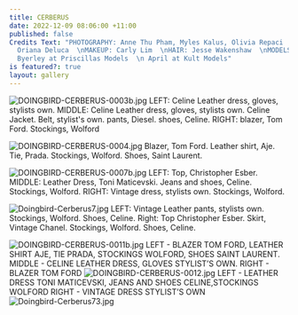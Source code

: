 ```yaml
---
title: CERBERUS
date: 2022-12-09 08:06:00 +11:00
published: false
Credits Text: "PHOTOGRAPHY: Anne Thu Pham, Myles Kalus, Olivia Repaci  \n STYLING:
  Oriana Deluca  \nMAKEUP: Carly Lim  \nHAIR: Jesse Wakenshaw  \nMODELS: Kristina
  Byerley at Priscillas Models  \n April at Kult Models"
is featured?: true
layout: gallery
---
```


![DOINGBIRD-CERBERUS-0003b.jpg](/uploads/DOINGBIRD-CERBERUS-0003b.jpg)
LEFT: Celine Leather dress, gloves, stylists own. MIDDLE: Celine Leather dress, gloves, stylists own. Celine Jacket. Belt, stylist's own. pants, Diesel. shoes, Celine. RIGHT: blazer, Tom Ford. Stockings, Wolford

![DOINGBIRD-CERBERUS-0004.jpg](/uploads/DOINGBIRD-CERBERUS-0004.jpg)
Blazer, Tom Ford. Leather shirt, Aje. Tie, Prada. Stockings, Wolford. Shoes, Saint Laurent.

![DOINGBIRD-CERBERUS-0007b.jpg](/uploads/DOINGBIRD-CERBERUS-0007b.jpg)
LEFT: Top, Christopher Esber. MIDDLE: Leather Dress, Toni Maticevski. Jeans and shoes, Celine. Stockings, Wolford. RIGHT: Vintage dress, stylists own. Stockings, Wolford.

![Doingbird-Cerberus7.jpg](/uploads/Doingbird-Cerberus7.jpg)
LEFT: Vintage Leather pants, stylists own. Stockings, Wolford. Shoes, Celine. Right: Top Christopher Esber. Skirt, Vintage Chanel. Stockings, Wolford. Shoes, Celine.

![DOINGBIRD-CERBERUS-0011b.jpg](/uploads/DOINGBIRD-CERBERUS-0011b.jpg)
LEFT - BLAZER TOM FORD, LEATHER SHIRT AJE, TIE PRADA, STOCKINGS WOLFORD, SHOES SAINT LAURENT. MIDDLE - CELINE LEATHER DRESS, GLOVES STYLIST’S OWN. RIGHT - BLAZER TOM FORD
![DOINGBIRD-CERBERUS-0012.jpg](/uploads/DOINGBIRD-CERBERUS-0012.jpg)
LEFT - LEATHER DRESS TONI MATICEVSKI, JEANS AND SHOES CELINE,STOCKINGS WOLFORD RIGHT - VINTAGE DRESS STYLIST’S OWN
![Doingbird-Cerberus73.jpg](/uploads/Doingbird-Cerberus73.jpg)




